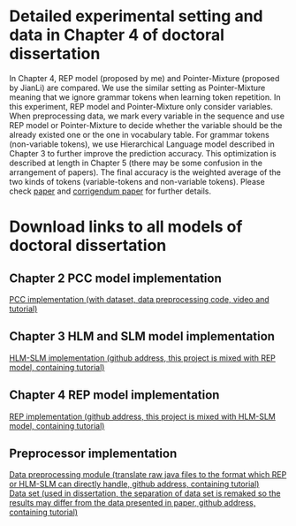 # Detailed experimental setting and data in Chapter 4 of doctoral dissertation
In Chapter 4, REP model (proposed by me) and Pointer-Mixture (proposed by JianLi) are compared. We use the similar setting as Pointer-Mixture meaning that we ignore grammar tokens when learning token repetition. In this experiment, REP model and Pointer-Mixture only consider variables. When preprocessing data, we mark every variable in the sequence and use REP model or Pointer-Mixture to decide whether the variable should be the already existed one or the one in vocabulary table. 
For grammar tokens (non-variable tokens), we use Hierarchical Language model described in Chapter 3 to further improve the prediction accuracy. This optimization is described at length in Chapter 5 (there may be some confusion in the arrangement of papers). The final accuracy is the weighted average of the two kinds of tokens (variable-tokens and non-variable tokens). 
Please check [paper](https://doi.org/10.1142/S0218194019400229) and [corrigendum paper](https://arxiv.org/abs/2005.04137) for further details. 


# Download links to all models of doctoral dissertation

## Chapter 2 PCC model implementation
[PCC implementation (with dataset, data preprocessing code, video and tutorial)](https://github.com/yangyixiaof/CodeCompletionPlugin)  

## Chapter 3 HLM and SLM model implementation
[HLM-SLM implementation (github address, this project is mixed with REP model, containing tutorial)](https://github.com/GrowingCode/FrameTokenMemAtten)  

## Chapter 4 REP model implementation
[REP implementation (github address, this project is mixed with HLM-SLM model, containing tutorial)](https://github.com/GrowingCode/FrameTokenMemAtten)

## Preprocessor implementation
[Data preprocessing module (translate raw java files to the format which REP or HLM-SLM can directly handle, github address, containing tutorial)](https://github.com/GrowingCode/JavaCodePreProcess.git)  
[Data set (used in dissertation, the separation of data set is remaked so the results may differ from the data presented in paper, github address, containing tutorial)](https://github.com/GrowingCode/CodeCorpus.git)  



